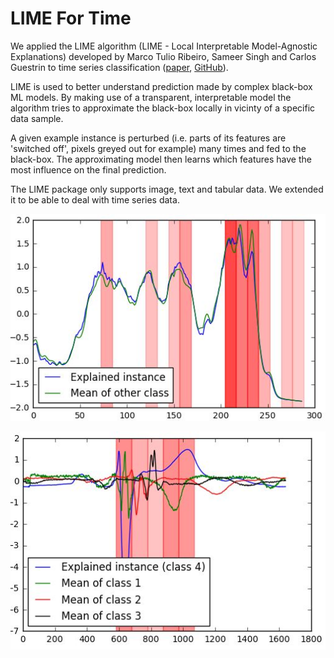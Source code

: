 # LIME For Time

We applied the LIME algorithm (LIME - Local Interpretable Model-Agnostic Explanations) developed by Marco Tulio Ribeiro, Sameer Singh and Carlos Guestrin to time series classification ([paper](https://arxiv.org/pdf/1602.04938.pdf), [GitHub](https://github.com/marcotcr/lime)). 

LIME is used to better understand prediction made by complex black-box ML models. By making use of a transparent, interpretable model the algorithm tries to approximate the black-box locally in vicinty of a specific data sample.

A given example instance is perturbed (i.e. parts of its features are 'switched off', pixels greyed out for example) many times and fed to the black-box. The approximating model then learns which features have the most influence on the final prediction.

The LIME package only supports image, text and tabular data. We extended it to be able to deal with time series data.

![Results on the coffee dataset](/demo/results/coffee/coffee_24_10_noise.JPG)

![Results on the ecg dataset](/demo/results/ecg/ecg_17_5_total_mean.JPG)
